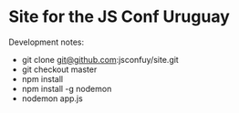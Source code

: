 Site for the JS Conf Uruguay
====

Development notes: 

* git clone git@github.com:jsconfuy/site.git
* git checkout master
* npm install
* npm install -g nodemon
* nodemon app.js
